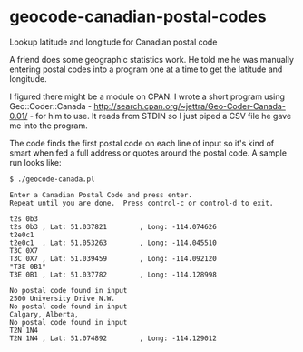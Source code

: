 geocode-canadian-postal-codes
=============================

Lookup latitude and longitude for Canadian postal code

A friend does some geographic statistics work. He told me he was manually
entering postal codes into a program one at a time to get the latitude and
longitude.

I figured there might be a module on CPAN. I wrote a short program using
Geo::Coder::Canada - http://search.cpan.org/~jettra/Geo-Coder-Canada-0.01/ -
for him to use. It reads from STDIN so I just piped a CSV file he gave me
into the program.

The code finds the first postal code on each line of input so it's kind of
smart when fed a full address or quotes around the postal code. A sample run
looks like:

    $ ./geocode-canada.pl
    
    Enter a Canadian Postal Code and press enter.
    Repeat until you are done.  Press control-c or control-d to exit.
    
    t2s 0b3
    t2s 0b3 , Lat: 51.037821        , Long: -114.074626
    t2e0c1
    t2e0c1  , Lat: 51.053263        , Long: -114.045510
    T3C 0X7
    T3C 0X7 , Lat: 51.039459        , Long: -114.092120
    "T3E 0B1"
    T3E 0B1 , Lat: 51.037782        , Long: -114.128998
    
    No postal code found in input
    2500 University Drive N.W.
    No postal code found in input
    Calgary, Alberta,
    No postal code found in input
    T2N 1N4
    T2N 1N4 , Lat: 51.074892        , Long: -114.129012
